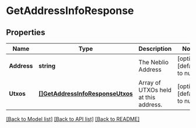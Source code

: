 # GetAddressInfoResponse

## Properties
Name | Type | Description | Notes
------------ | ------------- | ------------- | -------------
**Address** | **string** | The Neblio Address | [optional] [default to null]
**Utxos** | [**[]GetAddressInfoResponseUtxos**](getAddressInfoResponse_utxos.md) | Array of UTXOs held at this address. | [optional] [default to null]

[[Back to Model list]](../README.md#documentation-for-models) [[Back to API list]](../README.md#documentation-for-api-endpoints) [[Back to README]](../README.md)


